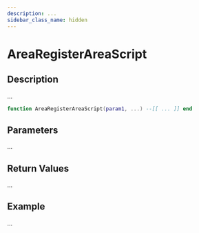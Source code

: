 ```yaml
---
description: ...
sidebar_class_name: hidden
---
```


# AreaRegisterAreaScript

## Description

...

```lua
function AreaRegisterAreaScript(param1, ...) --[[ ... ]] end
```

## Parameters

...

## Return Values

...

## Example

...

